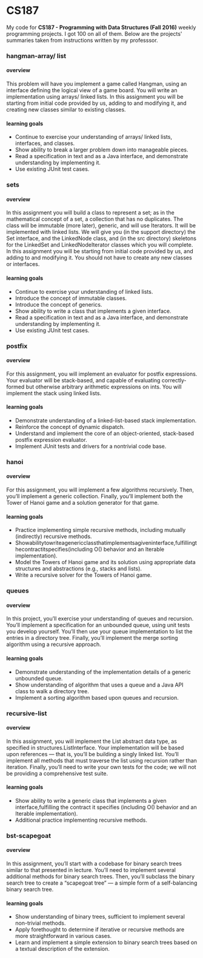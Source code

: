 # CS187
My code for **CS187 - Programming with Data Structures (Fall 2016)** weekly programming projects. I got 100 on all of them. 
Below are the projects' summaries taken from instructions written by my professsor. 

### hangman-array/ list
#### overview
This problem will have you implement a game called Hangman, using an interface defining the logical view of a game board. You will write an implementation using arrays/ linked lists. In this assignment you will be starting from initial code provided by us, adding to and modifying it, and creating new classes similar to existing classes.
#### learning goals
* Continue to exercise your understanding of arrays/ linked lists, interfaces, and classes.
* Show ability to break a larger problem down into manageable pieces.
* Read a specification in text and as a Java interface, and demonstrate understanding by implementing it. 
* Use existing JUnit test cases.

### sets
#### overview
In this assignment you will build a class to represent a set; as in the mathematical concept of a set, a collection that has no duplicates. The class will be immutable (more later), generic, and will use Iterators. It will be implemented with linked lists. We will give you (in the support directory) the Set interface, and the LinkedNode class, and (in the src directory) skeletons for the LinkedSet and LinkedNodeIterator classes which you will complete. In this assignment you will be starting from initial code provided by us, and adding to and modifying it. You should not have to create any new classes or interfaces.
#### learning goals
* Continue to exercise your understanding of linked lists.
* Introduce the concept of immutable classes.
* Introduce the concept of generics.
* Show ability to write a class that implements a given interface.
* Read a specification in text and as a Java interface, and demonstrate understanding by implementing it. 
* Use existing JUnit test cases.

### postfix
#### overview
For this assignment, you will implement an evaluator for postfix expressions. Your evaluator will be stack-based, and capable of evaluating correctly-formed but otherwise arbitrary arithmetic expressions on ints. You will implement the stack using linked lists.
#### learning goals
* Demonstrate understanding of a linked-list-based stack implementation.
* Reinforce the concept of dynamic dispatch.
* Understand and implement the core of an object-oriented, stack-based postfix expression evaluator. 
* Implement JUnit tests and drivers for a nontrivial code base.

### hanoi
#### overview
For this assignment, you will implement a few algorithms recursively. Then, you’ll implement a generic collection. Finally, you’ll implement both the Tower of Hanoi game and a solution generator for that game.
#### learning goals
* Practice implementing simple recursive methods, including mutually (indirectly) recursive methods.
* Showabilitytowriteagenericclassthatimplementsagiveninterface,fulfillingthecontractitspecifies(including O() behavior and an Iterable implementation).
* Model the Towers of Hanoi game and its solution using appropriate data structures and abstractions (e.g., stacks and lists).
* Write a recursive solver for the Towers of Hanoi game.

### queues
#### overview
In this project, you’ll exercise your understanding of queues and recursion. You’ll implement a specification for an unbounded queue, using unit tests you develop yourself. You’ll then use your queue implementation to list the entries in a directory tree. Finally, you’ll implement the merge sorting algorithm using a recursive approach.
#### learning goals
* Demonstrate understanding of the implementation details of a generic unbounded queue.
* Show understanding of algorithm that uses a queue and a Java API class to walk a directory tree. 
* Implement a sorting algorithm based upon queues and recursion.

### recursive-list
#### overview
In this assignment, you will implement the List abstract data type, as specified in structures.ListInterface. Your implementation will be based upon references — that is, you’ll be building a singly linked list. You’ll implement all methods that must traverse the list using recursion rather than iteration. Finally, you’ll need to write your own tests for the code; we will not be providing a comprehensive test suite.
#### learning goals
* Show ability to write a generic class that implements a given interface,fulfilling the contract it specifies (including O() behavior and an Iterable implementation).
* Additional practice implementing recursive methods.

### bst-scapegoat
#### overview
In this assignment, you’ll start with a codebase for binary search trees similar to that presented in lecture. You’ll need to implement several additional methods for binary search trees. Then, you’ll subclass the binary search tree to create a “scapegoat tree” — a simple form of a self-balancing binary search tree.
#### learning goals
* Show understanding of binary trees, sufficient to implement several non-trivial methods.
* Apply forethought to determine if iterative or recursive methods are more straightforward in various cases.
* Learn and implement a simple extension to binary search trees based on a textual description of the extension.















